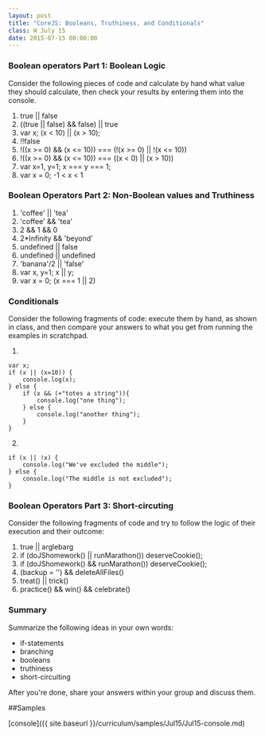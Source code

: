 ```yaml
---
layout: post
title: "CoreJS: Booleans, Truthiness, and Conditionals"
class: W July 15
date: 2015-07-15 00:00:00
---
```


### Boolean operators Part 1: Boolean Logic


Consider the following pieces of code and calculate by hand what value they should calculate, then check your results by entering them into the console.

1.  true || false
2.  ((true || false) && false) || true
3.  var x;
    (x < 10) || (x > 10);
4.  !!false
5.  !((x >= 0) && (x <= 10)) === (!(x >= 0) || !(x <= 10))
6.  !((x >= 0) && (x <= 10)) ===   ((x < 0) || (x > 10))
7.  var x=1, y=1;
    x === y === 1;
8.  var x = 0;
    -1 < x < 1

### Boolean Operators Part 2: Non-Boolean values and Truthiness


1.	'coffee' || 'tea'
2.	'coffee' && 'tea'
3.	2 && 1 && 0
4.	2*Infinity && 'beyond'
5.	undefined || false
6.	undefined || undefined
7.	'banana'/2 || 'false'
8.	var x, y=1;
	x || y;
9.	var x = 0;
	(x === 1 || 2)


### Conditionals


Consider the following fragments of code: execute them by hand, as shown in class, and then compare your answers to what you get from running the examples in scratchpad.

1.

```
var x;
if (x || (x=10)) {
	console.log(x);
} else {
	if (x && (+"totes a string")){
		console.log("one thing");
	} else {
		console.log("another thing");
	}
}
```

2.

```
if (x || !x) {
	console.log("We've excluded the middle");
} else {
	console.log("The middle is not excluded");
}
```


### Boolean Operators Part 3: Short-circuting

Consider the following fragments of code and try to follow the logic of their execution and their outcome:

1.  true || arglebarg
2.	if (doJShomework() || runMarathon()) deserveCookie();
3.	if (doJShomework() && runMarathon()) deserveCookie();
4.  (backup = '') && deleteAllFiles()
5.  treat() || trick()
6.  practice() && win() && celebrate()



### Summary


Summarize the following ideas in your own words:

-	if-statements
-	branching
-   booleans
-	truthiness
-   short-circuiting

After you're done, share your answers within your group and discuss them.

##Samples

[console]({{ site.baseurl }}/curriculum/samples/Jul15/Jul15-console.md)


